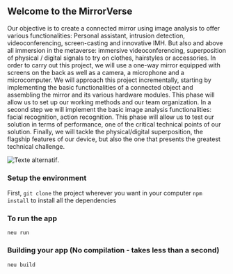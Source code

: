 ## Welcome to the MirrorVerse
 Our objective is to create a connected mirror using image analysis to offer various functionalities: Personal assistant, intrusion detection, videoconferencing, screen-casting and innovative IMH. But also and above all immersion in the metaverse: immersive videoconferencing, superposition of physical / digital signals to try on clothes, hairstyles or accessories.
    In order to carry out this project, we will use a one-way mirror equipped with screens on the back as well as a camera, a microphone and a microcomputer. We will approach this project incrementally, starting by implementing the basic functionalities of a connected object and assembling the mirror and its various hardware modules. This phase will allow us to set up our working methods and our team organization. In a second step we will implement the basic image analysis functionalities: facial recognition, action recognition. This phase will allow us to test our solution in terms of performance, one of the critical technical points of our solution. Finally, we will tackle the physical/digital superposition, the flagship features of our device, but also the one that presents the greatest technical challenge.
    
![Texte alternatif](https://camo.githubusercontent.com/bcd2e8e127e0587f421465b88ef9e6791a9d07764412c38211ae09ae51a933c6/68747470733a2f2f63646e2e7261776769742e636f6d2f6e65757472616c696e6f6a732f6e65757472616c696e6f6a732e6769746875622e696f2f62363637663263322f646f63732f6e6c6c6f676f2e706e67 "Titre de l'image").

### Setup the environment
First, `git clone` the project wherever you want in your computer
`npm install` to install all the dependencies
 
 
 ### To run the app
 `neu run`
 
 
 ### Building your app (No compilation - takes less than a second)
 `neu build`
